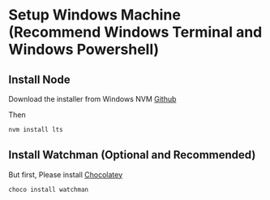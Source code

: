 # Setup Windows Machine (Recommend Windows Terminal and Windows Powershell)

## Install Node

Download the installer from Windows NVM [Github](https://github.com/coreybutler/nvm-windows/releases)

Then

```sh
nvm install lts
```

## Install Watchman (Optional and Recommended)

But first, Please install [Chocolatey](https://chocolatey.org/install)

```sh
choco install watchman
```
